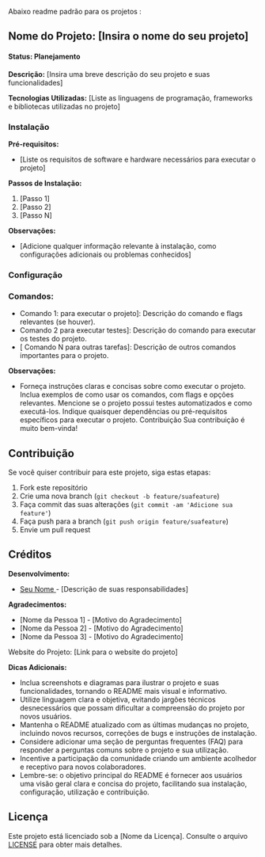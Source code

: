 Abaixo readme padrão para os projetos :

## Nome do Projeto: [Insira o nome do seu projeto]

#### Status: Planejamento

**Descrição:** [Insira uma breve descrição do seu projeto e suas funcionalidades]

**Tecnologias Utilizadas:** [Liste as linguagens de programação, frameworks e bibliotecas utilizadas no projeto]

### Instalação

**Pré-requisitos:**

- [Liste os requisitos de software e hardware necessários para executar o projeto]

**Passos de Instalação:**

1. [Passo 1]
2. [Passo 2]
3. [Passo N]

**Observações:**

- [Adicione qualquer informação relevante à instalação, como configurações adicionais ou problemas conhecidos]

### Configuração

### Comandos:

- Comando 1: para executar o projeto]: Descrição do comando e flags relevantes (se houver).
- Comando 2 para executar testes]: Descrição do comando para executar os testes do projeto.
- [ Comando N para outras tarefas]: Descrição de outros comandos importantes para o projeto.

**Observações:**

- Forneça instruções claras e concisas sobre como executar o projeto.
  Inclua exemplos de como usar os comandos, com flags e opções relevantes.
  Mencione se o projeto possui testes automatizados e como executá-los.
  Indique quaisquer dependências ou pré-requisitos específicos para executar o projeto.
  Contribuição
  Sua contribuição é muito bem-vinda!

## Contribuição

Se você quiser contribuir para este projeto, siga estas etapas:

1. Fork este repositório
2. Crie uma nova branch (`git checkout -b feature/suafeature`)
3. Faça commit das suas alterações (`git commit -am 'Adicione sua feature'`)
4. Faça push para a branch (`git push origin feature/suafeature`)
5. Envie um pull request

## Créditos

**Desenvolvimento:**

- [Seu Nome ](https://linkdoproseuportfolio.com) - [Descrição de suas responsabilidades]

**Agradecimentos:**

- [Nome da Pessoa 1] - [Motivo do Agradecimento]
- [Nome da Pessoa 2] - [Motivo do Agradecimento]
- [Nome da Pessoa 3] - [Motivo do Agradecimento]

Website do Projeto: [Link para o website do projeto]

**Dicas Adicionais:**

- Inclua screenshots e diagramas para ilustrar o projeto e suas funcionalidades, tornando o README mais visual e informativo.
- Utilize linguagem clara e objetiva, evitando jargões técnicos desnecessários que possam dificultar a compreensão do projeto por novos usuários.
- Mantenha o README atualizado com as últimas mudanças no projeto, incluindo novos recursos, correções de bugs e instruções de instalação.
- Considere adicionar uma seção de perguntas frequentes (FAQ) para responder a perguntas comuns sobre o projeto e sua utilização.
- Incentive a participação da comunidade criando um ambiente acolhedor e receptivo para novos colaboradores.
- Lembre-se: o objetivo principal do README é fornecer aos usuários uma visão geral clara e concisa do projeto, facilitando sua instalação, configuração, utilização e contribuição.

## Licença

Este projeto está licenciado sob a [Nome da Licença]. Consulte o arquivo [LICENSE](LICENSE) para obter mais detalhes.
